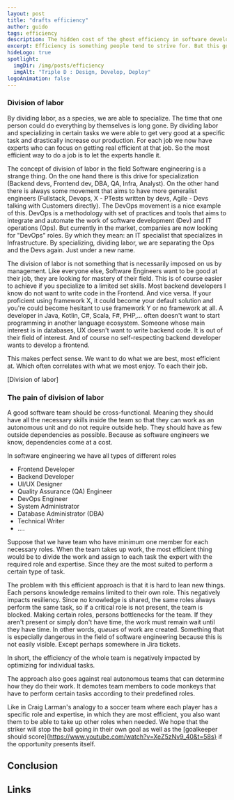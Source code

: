```yaml
---
layout: post
title: "drafts efficiency"
author: guido
tags: efficiency
description: The hidden cost of the ghost efficiency in software development
excerpt: Efficiency is something people tend to strive for. But this goal often does more harm than good.
hideLogo: true
spotlight:
  imgDir: /img/posts/efficiency
  imgAlt: "Triple D : Design, Develop, Deploy"
logoAnimation: false
---
```


### Division of labor

By dividing labor, as a species, we are able to specialize. The time that one person could do everything by themselves is long gone. By dividing labor and specializing in certain tasks we were able to get very good at a specific task and drastically increase our production. For each job we now have experts who can focus on getting real efficient at that job. So the most efficient way to do a job is to let the experts handle it.

The concept of division of labor in the field Software engineering is a strange thing. On the one hand there is this drive for specialization (Backend devs, Frontend dev, DBA, QA, Infra, Analyst). On the other hand there is always some movement that aims to have more generalist engineers (Fullstack, Devops, X - PTests written by devs, Agile - Devs talking with Customers directly). The DevOps movement is a nice example of this. DevOps is a methodology with set of practices and tools that aims to integrate and automate the work of software development (Dev) and IT operations (Ops). But currently in the market, companies are now looking for "DevOps" roles. By which they mean: an IT specialist that specializes in Infrastructure. By specializing, dividing labor, we are separating the Ops and the Devs again. Just under a new name.

The division of labor is not something that is necessarily imposed on us by management. Like everyone else, Software Engineers want to be good at their job, they are looking for mastery of their field. This is of course easier to achieve if you specialize to a limited set skills. Most backend developers I know do not want to write code in the Frontend. And vice versa. If your proficient using framework X, it could become your default solution and you're could become hesitant to use framework Y or no framework at all. A developer in Java, Kotlin, C#, Scala, F#, PHP,... often doesn't want to start programming in another language ecosystem. Someone whose main interest is in databases, UX doesn't want to write backend code. It is out of their field of interest. And of course no self-respecting backend developer wants to develop a frontend.

This makes perfect sense. We want to do what we are best, most efficient at. Which often correlates with what we most enjoy. To each their job. 

[Division of labor]

### The pain of division of labor

A good software team should be cross-functional. Meaning they should have all the necessary skills inside the team so that they can work as an autonomous unit and do not require outside help. They should have as few outside dependencies as possible. Because as software engineers we know, dependencies come at a cost.

In software engineering we have all types of different roles

+ Frontend Developer
+ Backend Developer
+ UI/UX Designer
+ Quality Assurance (QA) Engineer
+ DevOps Engineer
+ System Administrator
+ Database Administrator (DBA)
+ Technical Writer
+ ....

Suppose that we have team who have minimum one member for each necessary roles. When the team takes up work, the most efficient thing would be to divide the work and assign to each task the expert with the required role and expertise. Since they are the most suited to perform a certain type of task. 

The problem with this efficient approach is that it is hard to lean new things. Each persons knowledge remains limited to their own role. This negatively impacts resiliency. Since no knowledge is shared, the same roles always perform the same task, so if a critical role is not present, the team is blocked. Making certain roles, persons  bottlenecks for the team. If they aren't present or simply don't have time, the work must remain wait until they have time. In other words, *queues* of work are created. Something that is especially dangerous in the field of software engineering because this is not easily visible. Except perhaps somewhere in Jira tickets.

In short, the efficiency of the whole team is negatively impacted by optimizing for individual tasks.

The approach also goes against real autonomous teams that can determine how they do their work. It demotes team members to code monkeys that have to perform certain tasks according to their predefined roles. 

Like in Craig Larman's analogy to a soccer team where each player has a specific role and expertise, in which they are most efficient, you also want them to be able to take up other roles when needed. We hope that the striker will stop the ball going in their own goal as well as the [goalkeeper should score]{https://www.youtube.com/watch?v=XeZ5zNv9_40&t=58s} if the opportunity presents itself.

## Conclusion

## Links
